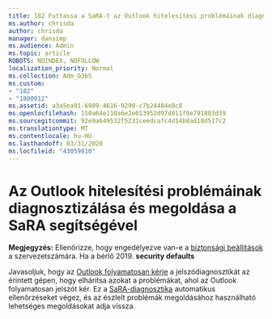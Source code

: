 ```yaml
---
title: 182 Futtassa a SaRA-t az Outlook hitelesítési problémáinak diagnosztizálására és megoldására
ms.author: chrisda
author: chrisda
manager: dansimp
ms.audience: Admin
ms.topic: article
ROBOTS: NOINDEX, NOFOLLOW
localization_priority: Normal
ms.collection: Adm_O365
ms.custom:
- "182"
- "1800012"
ms.assetid: a3a5ea91-6989-4616-9290-c7b24484e8c8
ms.openlocfilehash: 150a64e110a6e2e013952d97d811f0e791803d39
ms.sourcegitcommit: 92e9a649532f5231ceedcafc4d14b8ad18d517c2
ms.translationtype: MT
ms.contentlocale: hu-HU
ms.lasthandoff: 03/31/2020
ms.locfileid: "43059810"
---
```

# <a name="use-sara-to-diagnose-and-resolve-outlook-authentication-issues"></a>Az Outlook hitelesítési problémáinak diagnosztizálása és megoldása a SaRA segítségével

**Megjegyzés:** Ellenőrizze, hogy engedélyezve van-e a [biztonsági beállítások](http://aka.ms/securitydefaults) a szervezetszámára. Ha a bérlő 2019. **security defaults**

Javasoljuk, hogy az [Outlook folyamatosan kérje](https://aka.ms/SaRA-OutlookPwdPrompt-Alchemy) a jelszódiagnosztikát az érintett gépen, hogy elhárítsa azokat a problémákat, ahol az Outlook folyamatosan jelszót kér. Ez a [SaRA-diagnosztika](https://diagnostics.office.com/#/) automatikus ellenőrzéseket végez, és az észlelt problémák megoldásához használható lehetséges megoldásokat adja vissza.

